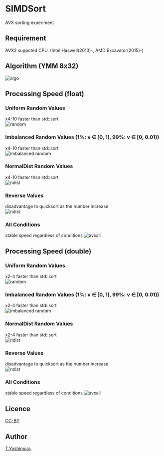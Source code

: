# SIMDSort

AVX sorting experiment

## Requirement
AVX2 suppoted CPU. (Intel:Haswell(2013)-, AMD:Excavator(2015)-)

## Algorithm (YMM 8x32)
![algo](https://github.com/tk-yoshimura/SIMDSort/blob/main/figures/algo.svg)  

## Processing Speed (float)

### Uniform Random Values
x4-10 faster than std::sort  
![random](https://github.com/tk-yoshimura/SIMDSort/blob/main/figures/sort_random_speed_s.svg)  

### Imbalanced Random Values (1%: v &in; [0, 1), 99%: v &in; [0, 0.01))
x4-10 faster than std::sort  
![imbalanced random](https://github.com/tk-yoshimura/SIMDSort/blob/main/figures/sort_inbalance_speed_s.svg)  

### NormalDist Random Values
x4-10 faster than std::sort  
![ndist](https://github.com/tk-yoshimura/SIMDSort/blob/main/figures/sort_ndist_speed_s.svg)  

### Reverse Values
disadvantage to quicksort as the number increase  
![ndist](https://github.com/tk-yoshimura/SIMDSort/blob/main/figures/sort_reverse_speed_s.svg)  

### All Conditions
stable speed regardless of conditions
![avxall](https://github.com/tk-yoshimura/SIMDSort/blob/main/figures/sort_avxall_speed_s.svg)  

## Processing Speed (double)

### Uniform Random Values
x2-4 faster than std::sort  
![random](https://github.com/tk-yoshimura/SIMDSort/blob/main/figures/sort_random_speed_d.svg)  

### Imbalanced Random Values (1%: v &in; [0, 1), 99%: v &in; [0, 0.01))
x2-4 faster than std::sort  
![imbalanced random](https://github.com/tk-yoshimura/SIMDSort/blob/main/figures/sort_inbalance_speed_d.svg)  

### NormalDist Random Values
x2-4 faster than std::sort  
![ndist](https://github.com/tk-yoshimura/SIMDSort/blob/main/figures/sort_ndist_speed_d.svg)  

### Reverse Values
disadvantage to quicksort as the number increase  
![ndist](https://github.com/tk-yoshimura/SIMDSort/blob/main/figures/sort_reverse_speed_d.svg)  

### All Conditions
stable speed regardless of conditions
![avxall](https://github.com/tk-yoshimura/SIMDSort/blob/main/figures/sort_avxall_speed_d.svg)  

## Licence
[CC-BY](https://github.com/tk-yoshimura/SIMDSort/blob/main/LICENSE)

## Author

[T.Yoshimura](https://github.com/tk-yoshimura)
